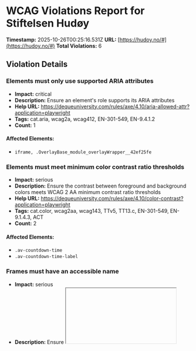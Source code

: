 # WCAG Violations Report for Stiftelsen Hudøy

**Timestamp:** 2025-10-26T00:25:16.531Z
**URL:** [https://hudoy.no/#](https://hudoy.no/#)
**Total Violations:** 6

## Violation Details

### Elements must only use supported ARIA attributes

- **Impact:** critical
- **Description:** Ensure an element's role supports its ARIA attributes
- **Help URL:** https://dequeuniversity.com/rules/axe/4.10/aria-allowed-attr?application=playwright
- **Tags:** cat.aria, wcag2a, wcag412, EN-301-549, EN-9.4.1.2
- **Count:** 1

#### Affected Elements:

- `iframe, .OverlayBase_module_overlayWrapper__42ef25fe`

### Elements must meet minimum color contrast ratio thresholds

- **Impact:** serious
- **Description:** Ensure the contrast between foreground and background colors meets WCAG 2 AA minimum contrast ratio thresholds
- **Help URL:** https://dequeuniversity.com/rules/axe/4.10/color-contrast?application=playwright
- **Tags:** cat.color, wcag2aa, wcag143, TTv5, TT13.c, EN-301-549, EN-9.1.4.3, ACT
- **Count:** 2

#### Affected Elements:

- `.av-countdown-time`
- `.av-countdown-time-label`

### Frames must have an accessible name

- **Impact:** serious
- **Description:** Ensure <iframe> and <frame> elements have an accessible name
- **Help URL:** https://dequeuniversity.com/rules/axe/4.10/frame-title?application=playwright
- **Tags:** cat.text-alternatives, wcag2a, wcag412, section508, section508.22.i, TTv5, TT12.d, EN-301-549, EN-9.4.1.2
- **Count:** 1

#### Affected Elements:

- `iframe`

### Heading levels should only increase by one

- **Impact:** moderate
- **Description:** Ensure the order of headings is semantically correct
- **Help URL:** https://dequeuniversity.com/rules/axe/4.10/heading-order?application=playwright
- **Tags:** cat.semantics, best-practice
- **Count:** 3

#### Affected Elements:

- `.classic-quote-left > h6`
- `.post-entry-8063 > .slide-content > .entry-content-header > .slide-entry-title.entry-title[itemprop="headline"]`
- `#nav_menu-2 > .widgettitle`

### Links must have discernible text

- **Impact:** serious
- **Description:** Ensure links have discernible text
- **Help URL:** https://dequeuniversity.com/rules/axe/4.10/link-name?application=playwright
- **Tags:** cat.name-role-value, wcag2a, wcag244, wcag412, section508, section508.22.a, TTv5, TT6.a, EN-301-549, EN-9.2.4.4, EN-9.4.1.2, ACT
- **Count:** 13

#### Affected Elements:

- `a[href$="ferdernasjonalpark.no/"]`
- `.avia-builder-el-39 > .avia-image-container-inner > .avia-image-overlay-wrap > .avia_image[rel="noopener noreferrer"][target="_blank"]`
- `a[href$="bufdir.no/"]`
- `a[href$="bergesenstiftelsen.no/"]`
- `a[href$="eckbos-legat.no/"]`
- `.avia-builder-el-48 > .avia-image-container-inner > .avia-image-overlay-wrap > .avia_image[rel="noopener noreferrer"][target="_blank"]`
- `a[href$="scheibler.no/"]`
- `.avia-builder-el-52 > .avia-image-container-inner > .avia-image-overlay-wrap > .avia_image[rel="noopener noreferrer"][target="_blank"]`
- `.avia-builder-el-54 > .avia-image-container-inner > .avia-image-overlay-wrap > .avia_image[rel="noopener noreferrer"][target="_blank"]`
- `.avia-builder-el-56 > .avia-image-container-inner > .avia-image-overlay-wrap > .avia_image[rel="noopener noreferrer"][target="_blank"]`
- `div:nth-child(1) > .alignleft[rel="noopener"][target="_blank"]`
- `div:nth-child(2) > .alignleft[rel="noopener"][target="_blank"]`
- `p > .alignleft[rel="noopener"][target="_blank"]`

### All page content should be contained by landmarks

- **Impact:** moderate
- **Description:** Ensure all page content is contained by landmarks
- **Help URL:** https://dequeuniversity.com/rules/axe/4.10/region?application=playwright
- **Tags:** cat.keyboard, best-practice
- **Count:** 26

#### Affected Elements:

- `iframe, .FocusTarget_module_focusTarget__abd564d5`
- `iframe, .VolumeControl_module_volumeControl__02ffae11`
- `iframe, a`
- `.active-slide.slide-entry-wrap`
- `#after_section_3 > .container > .template-page.content.av-content-full > .post-entry-type-page.post-entry-330.post-entry > .entry-content-wrapper.clearfix > .av_textblock_section`
- `.post-entry-8063 > .slide-content > .entry-content-header > .slide-entry-title.entry-title[itemprop="headline"]`
- `.post-entry-6343 > .slide-content > .entry-content-header > .slide-entry-title.entry-title[itemprop="headline"]`
- `.post-entry-7574 > .slide-content > .entry-content-header > .slide-entry-title.entry-title[itemprop="headline"]`
- `.av-rotator-text-single-4`
- `#av_section_6 > .container > .template-page.content.av-content-full > .post-entry-type-page.post-entry-330.post-entry > .entry-content-wrapper.clearfix > .flex_column_table.av-equal-height-column-flextable.-flextable`
- `.avia-builder-el-33`
- `.container:nth-child(2) > .first.el_before_av_one_fifth.av_one_fifth`
- `.el_after_av_one_fifth.el_before_av_one_fifth.av_one_fifth:nth-child(2)`
- `.el_after_av_one_fifth.el_before_av_one_fifth.av_one_fifth:nth-child(3)`
- `.el_after_av_one_fifth.el_before_av_one_fifth.av_one_fifth:nth-child(4)`
- `a[rel="noopener"][target="_blank"]:nth-child(3)`
- `a[rel="noopener"][target="_blank"]:nth-child(2)`
- `#design-by-netpower`
- `.gt-current-lang`
- `a[title="English"]`
- `a[title="Arabic"]`
- `a[title="Somali"]`
- `a[title="Urdu"]`
- `a[title="Tamil"]`
- `a[title="Polish"]`
- `a[title="Ukrainian"]`
